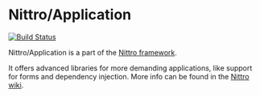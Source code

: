 Nittro/Application
===========

[![Build Status](https://travis-ci.org/nittro/application.svg?branch=master)](https://travis-ci.org/nittro/application)

Nittro/Application is a part of the [Nittro framework](https://github.com/nittro/nittro).

It offers advanced libraries for more demanding applications, like support for forms and dependency injection.
More info can be found in the [Nittro wiki](https://github.com/nittro/nittro/wiki).
